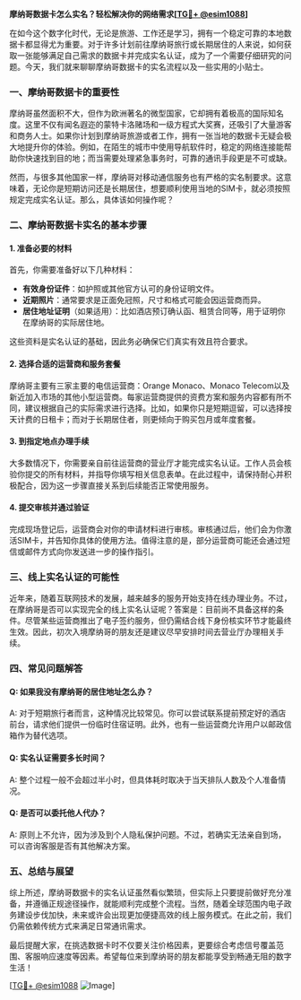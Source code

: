 **摩纳哥数据卡怎么实名？轻松解决你的网络需求[[TG💪+ @esim1088](https://t.me/s/esim1088)]**

在如今这个数字化时代，无论是旅游、工作还是学习，拥有一个稳定可靠的本地数据卡都显得尤为重要。对于许多计划前往摩纳哥旅行或长期居住的人来说，如何获取一张能够满足自己需求的数据卡并完成实名认证，成为了一个需要仔细研究的问题。今天，我们就来聊聊摩纳哥数据卡的实名流程以及一些实用的小贴士。

### 一、摩纳哥数据卡的重要性

摩纳哥虽然面积不大，但作为欧洲著名的微型国家，它却拥有着极高的国际知名度。这里不仅有闻名遐迩的蒙特卡洛赌场和一级方程式大奖赛，还吸引了大量游客和商务人士。如果你计划到摩纳哥旅游或者工作，拥有一张当地的数据卡无疑会极大地提升你的体验。例如，在陌生的城市中使用导航软件时，稳定的网络连接能帮助你快速找到目的地；而当需要处理紧急事务时，可靠的通讯手段更是不可或缺。

然而，与很多其他国家一样，摩纳哥对移动通信服务也有严格的实名制要求。这意味着，无论你是短期访问还是长期居住，想要顺利使用当地的SIM卡，就必须按照规定完成实名认证。那么，具体该如何操作呢？

### 二、摩纳哥数据卡实名的基本步骤

#### 1. 准备必要的材料
首先，你需要准备好以下几种材料：
- **有效身份证件**：如护照或其他官方认可的身份证明文件。
- **近期照片**：通常要求是正面免冠照，尺寸和格式可能会因运营商而异。
- **居住地址证明**（如果适用）：比如酒店预订确认函、租赁合同等，用于证明你在摩纳哥的实际居住地。

这些资料是实名认证的基础，因此务必确保它们真实有效且符合要求。

#### 2. 选择合适的运营商和服务套餐
摩纳哥主要有三家主要的电信运营商：Orange Monaco、Monaco Telecom以及新近加入市场的其他小型运营商。每家运营商提供的资费方案和服务内容都有所不同，建议根据自己的实际需求进行选择。比如，如果你只是短期逗留，可以选择按天计费的日租卡；而对于长期居住者，则更倾向于购买包月或年度套餐。

#### 3. 到指定地点办理手续
大多数情况下，你需要亲自前往运营商的营业厅才能完成实名认证。工作人员会核验你提交的所有材料，并指导你填写相关信息表单。在此过程中，请保持耐心并积极配合，因为这一步骤直接关系到后续能否正常使用服务。

#### 4. 提交审核并通过验证
完成现场登记后，运营商会对你的申请材料进行审核。审核通过后，他们会为你激活SIM卡，并告知你具体的使用方法。值得注意的是，部分运营商可能还会通过短信或邮件方式向你发送进一步的操作指引。

### 三、线上实名认证的可能性

近年来，随着互联网技术的发展，越来越多的服务开始支持在线办理业务。不过，在摩纳哥是否可以实现完全的线上实名认证呢？答案是：目前尚不具备这样的条件。尽管某些运营商推出了电子签约服务，但仍需结合线下身份核实环节才能最终生效。因此，初次入境摩纳哥的朋友还是建议尽早安排时间去营业厅办理相关手续。

### 四、常见问题解答

#### Q: 如果我没有摩纳哥的居住地址怎么办？
A: 对于短期旅行者而言，这种情况比较常见。你可以尝试联系提前预定好的酒店前台，请求他们提供一份临时住宿证明。此外，也有一些运营商允许用户以邮政信箱作为替代选项。

#### Q: 实名认证需要多长时间？
A: 整个过程一般不会超过半小时，但具体耗时取决于当天排队人数及个人准备情况。

#### Q: 是否可以委托他人代办？
A: 原则上不允许，因为涉及到个人隐私保护问题。不过，若确实无法亲自到场，可以咨询客服是否有其他解决方案。

### 五、总结与展望

综上所述，摩纳哥数据卡的实名认证虽然看似繁琐，但实际上只要提前做好充分准备，并遵循正规途径操作，就能顺利完成整个流程。当然，随着全球范围内电子政务建设步伐加快，未来或许会出现更加便捷高效的线上服务模式。在此之前，我们仍需依赖传统方式来满足日常通讯需求。

最后提醒大家，在挑选数据卡时不仅要关注价格因素，更要综合考虑信号覆盖范围、客服响应速度等因素。希望每位来到摩纳哥的朋友都能享受到畅通无阻的数字生活！

[[TG💪+ @esim1088](https://t.me/s/esim1088) ![Image](https://i.postimg.cc/4NQfJmqS/Snipaste-2025-05-13-00-14-12.png)]